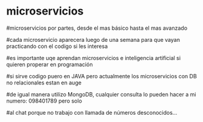 # microservicios

#microservicios por partes, desde el mas básico hasta el mas avanzado

#cada microservicio aparecera luego de una semana para que vayan practicando con el codigo si les interesa

#es importante uqe aprendan microservicios e inteligencia artificial si quieren properar en programación

#si sirve codigo puero en JAVA pero actualmente los microservicios con DB no relacionales estan en auge

#de igual manera utilizo MongoDB, cualquier consulta lo pueden hacer a mi numero: 098401789 pero solo

#al chat porque no trabajo con llamada de números desconocidos...
